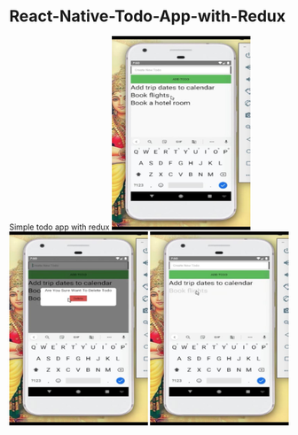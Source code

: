 # React-Native-Todo-App-with-Redux
Simple todo app with redux 
<img src="/assets/1.jpg" height="350" width="250">
<img src="/assets/2.jpg" height="350" width="250">
<img src="/assets/3.jpg" height="350" width="250">
